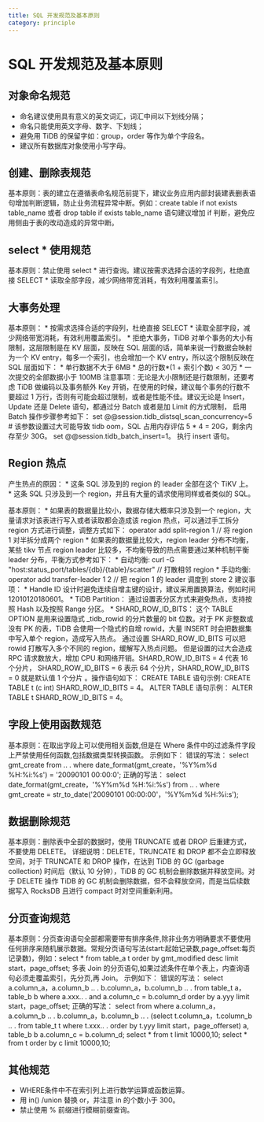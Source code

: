 ```yaml
---
title: SQL 开发规范及基本原则
category: principle
---
```


# SQL 开发规范及基本原则

## 对象命名规范

* 命名建议使用具有意义的英文词汇，词汇中间以下划线分隔；
* 命名只能使用英文字母、数字、下划线；
* 避免用 TiDB 的保留字如：group，order 等作为单个字段名。
* 建议所有数据库对象使用小写字母。

## 创建、删除表规范

基本原则：表的建立在遵循表命名规范前提下，建议业务应用内部封装建表删表语句增加判断逻辑，防止业务流程异常中断。例如：create table if not exists table_name 或者 drop table if exists table_name 语句建议增加 if 判断，避免应用侧由于表的改动造成的异常中断。		

## select * 使用规范

基本原则：禁止使用 select * 进行查询。建议按需求选择合适的字段列，杜绝直接 SELECT * 读取全部字段，减少网络带宽消耗，有效利用覆盖索引。	

## 大事务处理

基本原则：
      * 按需求选择合适的字段列，杜绝直接 SELECT * 读取全部字段，减少网络带宽消耗，有效利用覆盖索引。
      * 拒绝大事务，TiDB 对单个事务的大小有限制，这层限制是在 KV 层面，反映在 SQL 层面的话，简单来说一行数据会映射为一个 KV entry，每多一个索引，也会增加一个 KV entry，所以这个限制反映在 SQL 层面如下：
            * 单行数据不大于 6MB
            * 总的行数*(1 + 索引个数) < 30万
            * 一次提交的全部数据小于 100MB
注意事项：无论是大小限制还是行数限制，还要考虑 TiDB 做编码以及事务额外 Key 开销，在使用的时候，建议每个事务的行数不要超过 1 万行，否则有可能会超过限制，或者是性能不佳。建议无论是 Insert，Update 还是 Delete 语句，都通过分 Batch 或者是加 Limit 的方式限制， 启用 Batch 操作步骤参考如下：
      set @@session.tidb_distsql_scan_concurrency=5 # 该参数设置过大可能导致 tidb oom，SQL 占用内存评估 5 * 4 = 20G，剩余内存至少 30G。
      set @@session.tidb_batch_insert=1。
      执行 insert 语句。

## Region 热点

产生热点的原因：
      * 这条 SQL 涉及到的 region 的 leader 全部在这个 TiKV 上。
      * 这条 SQL 只涉及到一个 region，并且有大量的请求使用同样或者类似的 SQL。

基本原则：
      * 如果表的数据量比较小，数据存储大概率只涉及到一个 region，大量请求对该表进行写入或者读取都会造成该 region 热点，可以通过手工拆分 region 方式进行调整，调整方式如下：
      operator add split-region 1   // 将 region 1 对半拆分成两个 region
      * 如果表的数据量比较大，region leader 分布不均衡，某些 tikv 节点 region leader 比较多，不均衡导致的热点需要通过某种机制平衡 leader 分布，平衡方式参考如下：
            * 自动均衡: curl -G "host:status_port/tables/{db}/{table}/scatter"  // 打散相邻 region
            * 手动均衡: operator add transfer-leader 1 2   // 把 region 1 的 leader 调度到 store 2
建议事项：
      * Handle ID 设计时避免连续自增主键的设计，建议采用置换算法，例如时间 12010120180601。
      * TiDB Partition：  通过设置表分区方式来避免热点，支持按照 Hash 以及按照 Range 分区。
      * SHARD_ROW_ID_BITS： 这个 TABLE OPTION 是用来设置隐式 _tidb_rowid 的分片数量的 bit 位数。对于 PK 非整数或没有 PK 的表，TiDB 会使用一个隐式的自增 rowid，大量 INSERT 时会把数据集中写入单个 region，造成写入热点。 通过设置 SHARD_ROW_ID_BITS 可以把 rowid 打散写入多个不同的 region，缓解写入热点问题。 但是设置的过大会造成 RPC 请求数放大，增加 CPU 和网络开销。SHARD_ROW_ID_BITS = 4 代表 16 个分片， SHARD_ROW_ID_BITS = 6 表示 64 个分片，SHARD_ROW_ID_BITS = 0 就是默认值 1 个分片 。操作语句如下：
      CREATE TABLE 语句示例: CREATE TABLE t (c int) SHARD_ROW_ID_BITS = 4。
      ALTER TABLE 语句示例： ALTER TABLE t SHARD_ROW_ID_BITS = 4。

## 字段上使用函数规范

基本原则：在取出字段上可以使用相关函数,但是在 Where 条件中的过滤条件字段上严禁使用任何函数,包括数据类型转换函数。
示例如下：
  错误的写法：
      select gmt_create
      from .. .
      where date_format(gmt_create，'%Y­%m­%d %H:%i:%s') = '2009­01­01 00:00:0';
  正确的写法：
      select date_format(gmt_create，'%Y­%m­%d %H:%i:%s')
      from .. .
      where gmt_create = str_to_date('2009­01­01 00:00:00'，'%Y­%m­%d %H:%i:s');

## 数据删除规范

基本原则：删除表中全部的数据时，使用 TRUNCATE 或者 DROP 后重建方式，不要使用 DELETE。
详细说明：DELETE，TRUNCATE 和 DROP 都不会立即释放空间，对于 TRUNCATE 和 DROP 操作，在达到 TiDB 的 GC (garbage collection) 时间后（默认 10 分钟），TiDB 的 GC 机制会删除数据并释放空间。对于 DELETE 操作 TiDB 的 GC 机制会删除数据，但不会释放空间，而是当后续数据写入 RocksDB 且进行 compact 时对空间重新利用。

## 分页查询规范				

基本原则：分页查询语句全部都需要带有排序条件,除非业务方明确要求不要使用任何排序来随机展示数据。常规分页语句写法(start:起始记录数,page_offset:每页记录数)，例如：select * from table_a t order by gmt_modified desc limit start，page_offset; 多表 Join 的分页语句,如果过滤条件在单个表上，内查询语句必须走覆盖索引，先分页,再 Join。
示例如下：
   错误的写法：
      select a.column_a，a.column_b .. . b.column_a，b.column_b .. .
      from table_t a，table_b b
      where a.xxx.. .
      and a.column_c = b.column_d
      order by a.yyy limit
      start，page_offset;
   正确的写法：
      select from
      where
      a.column_a，a.column_b .. . b.column_a，b.column_b .. . (select t.column_a，t.column_b .. .
      from table_t t
      where t.xxx.. .
      order by t.yyy limit start，page_offerset) a,				
      table_b b
      a.column_c = b.column_d;
      select * from t limit 10000,10;
      select * from t order by c limit 10000,10;	

## 其他规范					
* WHERE条件中不在索引列上进行数学运算或函数运算。
* 用 in() /union 替换 or，并注意 in 的个数小于 300。
* 禁止使用 % 前缀进行模糊前缀查询。
